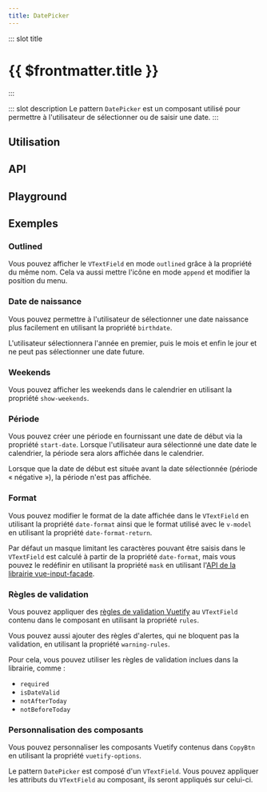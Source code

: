 ```yaml
---
title: DatePicker
---
```


::: slot title
# {{ $frontmatter.title }}
:::

::: slot description
Le pattern `DatePicker` est un composant utilisé pour permettre à l'utilisateur de sélectionner ou de saisir une date.
:::

## Utilisation

<DocExample
  eager
  file="composants/date-picker/examples/date-picker"
/>

## API

<DocApi
  :value="['DatePicker']"
  :api="{
    DatePicker: {
      props: [
        {
          name: 'value',
          type: 'string',
          default: '\'\'',
          description: 'La date sélectionnée.'
        },
        {
          name: 'outlined',
          type: 'boolean',
          default: 'false',
          description: 'Affiche le `VTextField` en mode `outlined`.'
        },
        {
          name: 'no-calendar',
          type: 'boolean',
          default: 'false',
          description: 'Désactive le calendrier.'
        },
        {
          name: 'no-prepend-icon',
          type: 'boolean',
          default: 'false',
          description: 'Supprime l\'icône avant le `VTextField`.'
        },
        {
          name: 'append-icon',
          type: 'boolean',
          default: 'false',
          description: 'Affiche le bouton du calendrier dans le `VTextField`.'
        },
        {
          name: 'text-field-activator',
          type: 'boolean',
          default: 'false',
          description: 'Affiche le calendrier lors du clic sur le `VTextField`.'
        },
        {
          name: 'text-field-class',
          type: 'string | string[]',
          default: 'undefined',
          description: 'Les classes à appliquer au `VTextField`.'
        },
        {
          name: 'start-date',
          type: 'string',
          default: 'undefined',
          description: 'La date de début de la période.'
        },
        {
          name: 'show-weekends',
          type: 'boolean',
          default: 'false',
          description: 'Affiche les weekends dans le calendrier.'
        },
        {
          name: 'warning-rules',
          type: 'ValidationRule[]',
          default: '[]',
          description: 'Les règles d\'alertes, qui ne bloquent pas la validation.'
        },
        {
          name: 'date-format',
          type: 'string',
          default: '\'DD/MM/YYYY\'',
          description: 'Le format de la date affichée dans le `VTextField`.'
        },
        {
          name: 'date-format-return',
          type: 'string',
          default: '\'YYYY-MM-DD\'',
          description: 'Le format de la date utilisé avec le `v-model`.'
        },
        {
          name: 'mask',
          type: 'string | boolean',
          default: 'undefined',
          description: 'Masque limitant les caractères pouvant être saisis dans le `VTextField`.'
        },
        {
          name: 'birthdate',
          type: 'boolean',
          default: 'false',
          description: 'Simplifie la sélection d\'une date de naissance.'
        },
        {
          name: 'picker-date',
          type: 'string',
          default: 'undefined',
          description: 'Le mois / l\'année affiché, à utiliser avec le modificateur `.sync`.'
        },
        {
          name: 'error',
          type: 'boolean',
          default: 'false',
          description: 'Mets le `VTextField` en erreur manuellement, à utiliser avec le modificateur `.sync`.'
        },
        {
          name: 'vuetify-options',
          type: 'Options',
          default: 'undefined',
          description: 'Personnalisation des composants Vuetify en utilisant la directive `customizable`.',
          options: '{\n	textField: `VTextField`,\n	datePicker: `VDatePicker`,\n	icon: `VIcon`,\n	btn: `VBtn`,\n	menu: `VMenu`\n}'
        }
      ],
      slots: [
        {
          name: 'prepend',
          description: 'Slot pour ajouter du contenu avant le `VTextField` et remplacer le bouton par défaut.'
        },
        {
          name: 'append',
          description: 'Slot pour ajouter du contenu dans le `VTextField` et remplacer le bouton par défaut.'
        }
      ]
    }
  }"
/>

## Playground

<DocExample
  file="composants/date-picker/examples/date-picker-playground"
  hide-code-block
/>

## Exemples

### Outlined

Vous pouvez afficher le `VTextField` en mode `outlined` grâce à la propriété du même nom. Cela va aussi mettre l'icône en mode `append` et modifier la position du menu.

<DocExample
  new-in="2.0.0-alpha.52"
  file="composants/date-picker/examples/date-picker-outlined"
/>

### Date de naissance

Vous pouvez permettre à l'utilisateur de sélectionner une date naissance plus facilement en utilisant la propriété `birthdate`.

<DocInfo>

L'utilisateur sélectionnera l'année en premier, puis le mois et enfin le jour et ne peut pas sélectionner une date future.

</DocInfo>

<DocExample file="composants/date-picker/examples/date-picker-birthdate" />

### Weekends

Vous pouvez afficher les weekends dans le calendrier en utilisant la propriété `show-weekends`.

<DocExample file="composants/date-picker/examples/date-picker-weekends" />

### Période

Vous pouvez créer une période en fournissant une date de début via la propriété `start-date`. Lorsque l'utilisateur aura sélectionné une date date le calendrier, la période sera alors affichée dans le calendrier.

<DocInfo>

Lorsque que la date de début est située avant la date sélectionnée (période « négative »), la période n'est pas affichée.

</DocInfo>

<DocExample file="composants/date-picker/examples/date-picker-range" />

### Format

Vous pouvez modifier le format de la date affichée dans le `VTextField` en utilisant la propriété `date-format` ainsi que le format utilisé avec le `v-model` en utilisant la propriété `date-format-return`.

<DocInfo>

Par défaut un masque limitant les caractères pouvant être saisis dans le `VTextField` est calculé à partir de la propriété `date-format`, mais vous pouvez le redéfinir en utilisant la propriété `mask` en utilisant l'[API de la librairie vue-input-facade](https://ronaldjerez.github.io/vue-input-facade/).

</DocInfo>

<DocExample file="composants/date-picker/examples/date-picker-format" />

### Règles de validation

Vous pouvez appliquer des [règles de validation Vuetify](https://vuetifyjs.com/fr-FR/components/inputs/#rules) au `VTextField` contenu dans le composant en utilisant la propriété `rules`.

Vous pouvez aussi ajouter des règles d'alertes, qui ne bloquent pas la validation, en utilisant la propriété `warning-rules`.

Pour cela, vous pouvez utiliser les règles de validation inclues dans la librairie, comme :
- `required`
- `isDateValid`
- `notAfterToday`
- `notBeforeToday`

<DocExample file="composants/date-picker/examples/date-picker-rules" />

### Personnalisation des composants

Vous pouvez personnaliser les composants Vuetify contenus dans `CopyBtn` en utilisant la propriété `vuetify-options`.

<DocInfo>

Le pattern `DatePicker` est composé d'un `VTextField`. Vous pouvez appliquer les attributs du `VTextField` au composant, ils seront appliqués sur celui-ci.

</DocInfo>

<DocExample file="composants/date-picker/examples/date-picker-options" />
